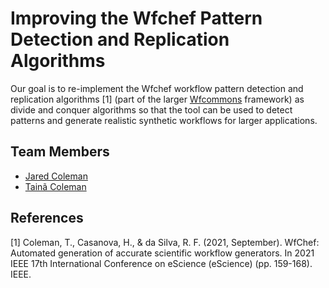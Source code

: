 # Improving the Wfchef Pattern Detection and Replication Algorithms
Our goal is to re-implement the Wfchef workflow pattern detection and replication algorithms [1]  (part of the larger [Wfcommons](https://github.com/wfcommons/wfcommons) framework) as divide and conquer algorithms so that the tool can be used to detect patterns and generate realistic synthetic workflows for larger applications.

## Team Members
- [Jared Coleman](https://jaredraycoleman.com)
- [Tainã Coleman](https://tainacoleman.com)

## References
[1] Coleman, T., Casanova, H., & da Silva, R. F. (2021, September). WfChef: Automated generation of accurate scientific workflow generators. In 2021 IEEE 17th International Conference on eScience (eScience) (pp. 159-168). IEEE.
